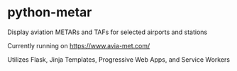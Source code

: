 # python-metar

Display aviation METARs and TAFs for selected airports and stations

Currently running on https://www.avia-met.com/

Utilizes Flask, Jinja Templates, Progressive Web Apps, and Service Workers
